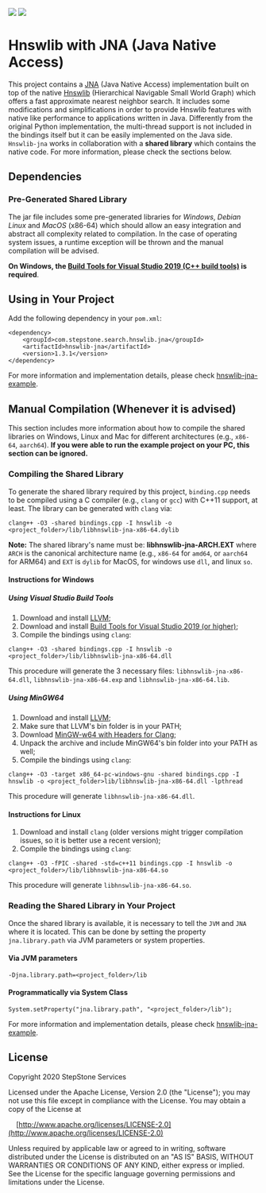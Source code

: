 <a href="https://github.com/nmslib/hnswlib/releases"><img src="https://img.shields.io/static/v1?label=hnswlib&message=v0.4.0&color=blue"/></a>
<a href="https://travis-ci.org/stepstone-tech/hnswlib-jna"><img src="https://api.travis-ci.org/stepstone-tech/hnswlib-jna.svg"/></a>

# __Hnswlib with JNA (Java Native Access)__

This project contains a [JNA](https://github.com/java-native-access/jna) (Java Native Access) implementation built on top of the native [Hnswlib](https://github.com/nmslib/hnswlib) (Hierarchical Navigable Small World Graph) which offers a fast approximate nearest neighbor search. It includes some modifications and simplifications in order to provide Hnswlib features with native like performance to applications written in Java. Differently from the original Python implementation, the multi-thread support is not included in the bindings itself but it can be easily implemented on the Java side. `Hnswlib-jna` works in collaboration with a __shared library__ which contains the native code. For more information, please check the sections below.

## __Dependencies__

### __Pre-Generated Shared Library__

The jar file includes some pre-generated libraries for _Windows_, _Debian Linux_ and _MacOS_ (x86-64) which should allow an easy integration and abstract all complexity related to compilation. In the case of operating system issues, a runtime exception will be thrown and the manual compilation will be advised. 

__On Windows, the [Build Tools for Visual Studio 2019 (C++ build tools)](https://visualstudio.microsoft.com/downloads/#build-tools-for-visual-studio-2019) is required__.

## __Using in Your Project__

Add the following dependency in your `pom.xml`:
```
<dependency>
    <groupId>com.stepstone.search.hnswlib.jna</groupId>
    <artifactId>hnswlib-jna</artifactId>
    <version>1.3.1</version>
</dependency>
```

For more information and implementation details, please check [hnswlib-jna-example](./hnswlib-jna-example/).

## __Manual Compilation (Whenever it is advised)__

This section includes more information about how to compile the shared libraries on Windows, Linux and Mac for different architectures (e.g., `x86-64`, `aarch64`). __If you were able to run the example project on your PC, this section can be ignored.__

### __Compiling the Shared Library__

To generate the shared library required by this project, `binding.cpp` needs to be compiled using a C compiler (e.g., `clang` or `gcc`) with C++11 support, at least. The library can be generated with `clang` via:
```
clang++ -O3 -shared bindings.cpp -I hnswlib -o <project_folder>/lib/libhnswlib-jna-x86-64.dylib
```
__Note:__ The shared library's name must be: __libhnswlib-jna-ARCH.EXT__ where `ARCH` is the canonical architecture name (e.g., `x86-64` for `amd64`, or `aarch64` for ARM64) and `EXT` is `dylib` for MacOS, for windows use `dll`, and linux `so`.

#### Instructions for Windows

##### Using Visual Studio Build Tools

1. Download and install [LLVM](https://releases.llvm.org/9.0.0/LLVM-9.0.0-win64.exe);
2. Download and install [Build Tools for Visual Studio 2019 (or higher)](https://visualstudio.microsoft.com/downloads/#build-tools-for-visual-studio-2019);
3. Compile the bindings using `clang`:
```
clang++ -O3 -shared bindings.cpp -I hnswlib -o <project_folder>/lib/libhnswlib-jna-x86-64.dll
```
This procedure will generate the 3 necessary files: `libhnswlib-jna-x86-64.dll`, `libhnswlib-jna-x86-64.exp` and `libhnswlib-jna-x86-64.lib`.

##### Using MinGW64

1. Download and install [LLVM](https://releases.llvm.org/9.0.0/LLVM-9.0.0-win64.exe);
2. Make sure that LLVM's bin folder is in your PATH;
3. Download [MinGW-w64 with Headers for Clang](https://sourceforge.net/projects/mingw-w64/files/Toolchains%20targetting%20Win64/Personal%20Builds/mingw-builds/8.1.0/threads-posix/seh/);
4. Unpack the archive and include MinGW64's bin folder into your PATH as well;
5. Compile the bindings using `clang`:
```
clang++ -O3 -target x86_64-pc-windows-gnu -shared bindings.cpp -I hnswlib -o <project_folder>lib/libhnswlib-jna-x86-64.dll -lpthread
```
This procedure will generate `libhnswlib-jna-x86-64.dll`. 

#### Instructions for Linux

1. Download and install `clang` (older versions might trigger compilation issues, so it is better use a recent version);
2. Compile the bindings using `clang`:
```
clang++ -O3 -fPIC -shared -std=c++11 bindings.cpp -I hnswlib -o <project_folder>/lib/libhnswlib-jna-x86-64.so
```
This procedure will generate `libhnswlib-jna-x86-64.so`. 

### __Reading the Shared Library in Your Project__

Once the shared library is available, it is necessary to tell the `JVM` and `JNA` where it is located. This can be done by setting the property `jna.library.path` via JVM parameters or system properties.

#### Via JVM parameters
```
-Djna.library.path=<project_folder>/lib
```
#### Programmatically via System Class
```
System.setProperty("jna.library.path", "<project_folder>/lib");
```
For more information and implementation details, please check [hnswlib-jna-example](./hnswlib-jna-example/).

## License
Copyright 2020 StepStone Services
    
Licensed under the Apache License, Version 2.0 (the "License");
you may not use this file except in compliance with the License.
You may obtain a copy of the License at
    
&nbsp;&nbsp;&nbsp;&nbsp;[http://www.apache.org/licenses/LICENSE-2.0](http://www.apache.org/licenses/LICENSE-2.0)
    
Unless required by applicable law or agreed to in writing, software
distributed under the License is distributed on an "AS IS" BASIS,
WITHOUT WARRANTIES OR CONDITIONS OF ANY KIND, either express or implied.
See the License for the specific language governing permissions and
limitations under the License.
